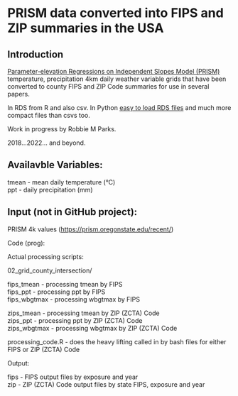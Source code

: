 # PRISM data converted into FIPS and ZIP summaries in the USA

## Introduction 
[Parameter-elevation Regressions on Independent Slopes Model (PRISM)](https://prism.oregonstate.edu/recent/) temperature, precipitation 4km daily weather variable grids that have been converted to county FIPS and ZIP Code summaries for use in several papers.

In RDS from R and also csv. In Python [easy to load RDS files](https://stackoverflow.com/questions/40996175/loading-a-rds-file-in-pandas) and much more compact files than csvs too.

Work in progress by Robbie M Parks.

2018...2022... and beyond.


## Availavble Variables:

tmean - mean daily temperature (°C)\
ppt - daily precipitation (mm)

## Input (not in GitHub project):

PRISM 4k values (https://prism.oregonstate.edu/recent/)

Code (prog):

Actual processing scripts:

02_grid_county_intersection/

fips_tmean - processing tmean by FIPS\
fips_ppt - processing ppt by FIPS\
fips_wbgtmax - processing wbgtmax by FIPS

zips_tmean - processing tmean by ZIP (ZCTA) Code\
zips_ppt - processing ppt by ZIP (ZCTA) Code\
zips_wbgtmax - processing wbgtmax by ZIP (ZCTA) Code

processing_code.R - does the heavy lifting called in by bash files for either FIPS or ZIP (ZCTA) Code

Output:

fips - FIPS output files by exposure and year\
zip - ZIP (ZCTA) Code output files by state FIPS, exposure and year
